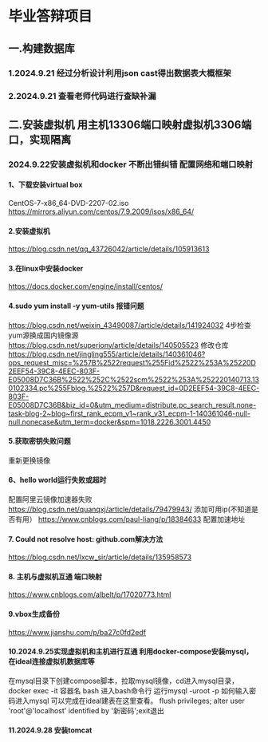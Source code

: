 # 毕业答辩项目
## 一.构建数据库 
### 1.2024.9.21 经过分析设计利用json cast得出数据表大概框架
### 2.2024.9.21 查看老师代码进行查缺补漏 
## 二.安装虚拟机 用主机13306端口映射虚拟机3306端口，实现隔离
### 2024.9.22安装虚拟机和docker 不断出错纠错 配置网络和端口映射
####  1、下载安装virtual box
CentOS-7-x86_64-DVD-2207-02.iso
https://mirrors.aliyun.com/centos/7.9.2009/isos/x86_64/
#### 2.安装虚拟机
https://blog.csdn.net/qq_43726042/article/details/105913613
#### 3.在linux中安装docker
https://docs.docker.com/engine/install/centos/
#### 4.sudo yum install -y yum-utils 报错问题
https://blog.csdn.net/weixin_43490087/article/details/141924032 4步检查 yum源换成国内镜像源
https://blog.csdn.net/superiony/article/details/140505523 修改仓库
https://blog.csdn.net/jingling555/article/details/140361046?ops_request_misc=%257B%2522request%255Fid%2522%253A%25220D2EEF54-39C8-4EEC-803F-E05008D7C36B%2522%252C%2522scm%2522%253A%252220140713.130102334.pc%255Fblog.%2522%257D&request_id=0D2EEF54-39C8-4EEC-803F-E05008D7C36B&biz_id=0&utm_medium=distribute.pc_search_result.none-task-blog-2~blog~first_rank_ecpm_v1~rank_v31_ecpm-1-140361046-null-null.nonecase&utm_term=docker&spm=1018.2226.3001.4450
#### 5.获取密钥失败问题
重新更换镜像
#### 6、hello world运行失败或超时
配置阿里云镜像加速器失败
https://blog.csdn.net/quanqxj/article/details/79479943/ 添加可用ip(不知道是否有用）
https://www.cnblogs.com/paul-liang/p/18384633 配置加速地址
#### 7. Could not resolve host: github.com解决方法
https://blog.csdn.net/lxcw_sir/article/details/135958573
#### 8. 主机与虚拟机互通 端口映射
https://www.cnblogs.com/albelt/p/17020773.html
#### 9.vbox生成备份
https://www.jianshu.com/p/ba27c0fd2edf
#### 10.2024.9.25实现虚拟机和主机进行互通 利用docker-compose安装mysql，在ideal连接虚拟机数据库等
在mysql目录下创建compose脚本，拉取mysql镜像，cd进入mysql目录，docker exec -it 容器名 bash 进入bash命令行 运行mysql -uroot -p 如何输入密码进入mysql 可以完成在ideal建表在这里查看。
flush privileges;
alter user 'root'@'localhost' identified by '新密码';exit退出
#### 11.2024.9.28 安装tomcat


